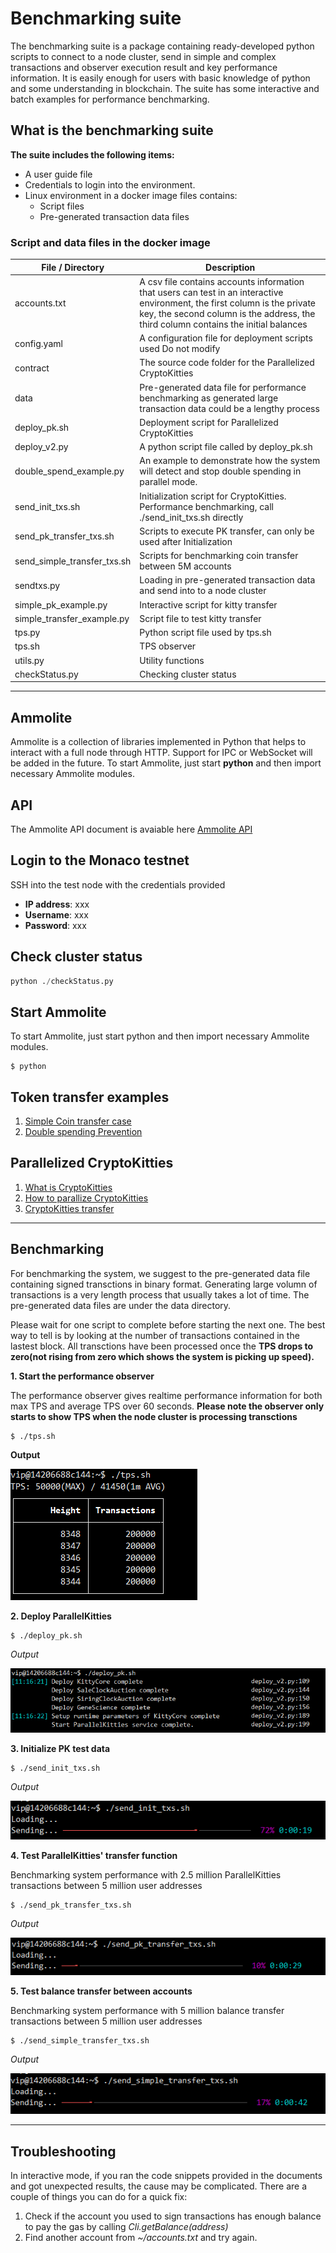 # Benchmarking suite
The benchmarking suite is a package containing ready-developed python scripts to connect to a node cluster, send in simple and complex transactions and observer execution result and key performance information. It is easily enough for users with basic knowledge of python and some understanding in   blockchain. The suite has some interactive and batch examples for performance benchmarking.

## What is the benchmarking suite
**The suite includes the following items:**
   * A user guide file 
   * Credentials to login into the environment. 
   * Linux environment in a docker image files contains:
     * Script files
     * Pre-generated transaction data files


### **Script and data files in the docker image**
|File / Directory |    Description|
|---|---|
|accounts.txt                |A csv file contains accounts information that users can test in an interactive environment, the first column is the private key, the second column is the address, the third column contains the initial balances|
|config.yaml                 |A configuration file for deployment scripts used Do not modify|
|contract                    |The source code folder for the Parallelized CryptoKitties|
|data                        |Pre-generated data file for performance benchmarking as generated large transaction data could be a lengthy process|
|deploy_pk.sh                |Deployment script for Parallelized CryptoKitties|
|deploy_v2.py                |A python script file called by deploy_pk.sh                 |
|double_spend_example.py     |An example to demonstrate how the system will detect and stop double spending in parallel mode. |
|send_init_txs.sh            |Initialization script for CryptoKitties. Performance benchmarking, call ./send_init_txs.sh directly|
|send_pk_transfer_txs.sh     |Scripts to  execute PK transfer, can only be used after Initialization|
|send_simple_transfer_txs.sh |Scripts for benchmarking coin transfer between 5M accounts|
|sendtxs.py                  |Loading in pre-generated transaction data and send into to a node cluster|
|simple_pk_example.py        |Interactive script for kitty transfer|
|simple_transfer_example.py  |Script file to test kitty transfer|
|tps.py                      |Python script file used by tps.sh|
|tps.sh                      |TPS observer|
|utils.py                    |Utility functions|    
|checkStatus.py              |Checking cluster status |


---
## Ammolite 
Ammolite is a collection of libraries implemented in Python that helps to interact with a full node through HTTP. Support for IPC or WebSocket will be added in the future. To start Ammolite, just start **python** and then import necessary Ammolite modules.

## API
The Ammolite API document is avaiable here [Ammolite API](https://github.com/HPISTechnologies/wiki/wiki/ammolite-API)

## Login to the Monaco testnet 
SSH into the test node with the credentials provided
* **IP address**: xxx
* **Username**: xxx
* **Password**: xxx

## Check cluster status
```python
python ./checkStatus.py
```

## Start Ammolite
To start Ammolite, just start python and then import necessary Ammolite modules.
```shell
$ python
```

## Token transfer examples
   1. [Simple Coin transfer case](https://github.com/HPISTechnologies/wiki/wiki/Simple-Transfer-Example)
   2. [Double spending Prevention](https://github.com/HPISTechnologies/wiki/wiki/Double-Spend-Example-Prevention)

## Parallelized CryptoKitties 
   1. [What is CryptoKitties](https://en.wikipedia.org/wiki/CryptoKitties)
   2. [How to parallize CryptoKitties](https://github.com/HPISTechnologies/wiki/wiki/Parallel-Kitties)
   3. [CryptoKitties transfer](https://github.com/HPISTechnologies/wiki/wiki/Simple-PK-Example)
   
---
## Benchmarking
For benchmarking the system, we suggest to the pre-generated data file containing signed transctions in binary format. Generating large volumn of transactions is a very length process that usually takes a lot of time. The pre-generated data files are under the data directory. 

Please wait for one script to complete before starting the next one. The best way to tell is by looking at the number of transactions contained in the lastest block. All transctions have been processed once the **TPS drops to zero(not rising from zero which shows the system is picking up speed).** 

**1. Start the performance observer**

The performance observer gives realtime performance information for both max TPS and average TPS over 60 seconds. **Please note the observer only starts to show TPS when the node cluster is processing transctions** 
```shell
$ ./tps.sh
```

**Output**

![](./benchmarking-suite/performance-observer.png)

**2. Deploy ParallelKitties**

```shell
$ ./deploy_pk.sh
```

*Output*

![](./benchmarking-suite/deploy-pk.png)

**3. Initialize PK test data**

```shell
$ ./send_init_txs.sh
```
*Output*

![](./benchmarking-suite/initialize-pk-txs.png)

**4. Test ParallelKitties' transfer function**

Benchmarking system performance with 2.5 million ParallelKitties transactions between 5 million user addresses
```shell
$ ./send_pk_transfer_txs.sh
```
*Output*

![](./benchmarking-suite/send-pk-transfer-txs.png)

**5. Test balance transfer between accounts**

Benchmarking system performance with 5 million balance transfer transactions between 5 million user addresses
```shell
$ ./send_simple_transfer_txs.sh
```
*Output*

![](./benchmarking-suite/balance-tranfer.png)

---
## Troubleshooting
In interactive mode, if you ran the code snippets provided in the documents and got unexpected results, the cause may be complicated. There are a couple of things you can do for a quick fix:
1.  Check if the account you used to sign transactions has enough balance to pay the gas by calling *Cli.getBalance(address)*
2.  Find another account from *~/accounts.txt* and try again.
